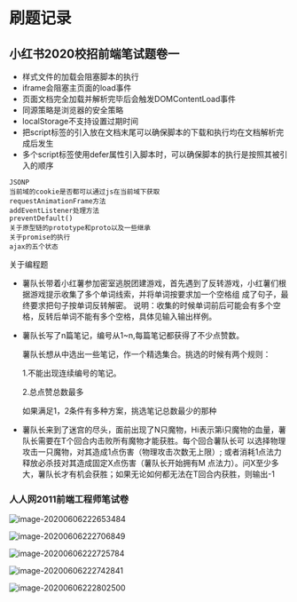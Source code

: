 # 刷题记录

## 小红书2020校招前端笔试题卷一

* 样式文件的加载会阻塞脚本的执行
* iframe会阻塞主页面的load事件
* 页面文档完全加载并解析完毕后会触发DOMContentLoad事件
* 同源策略是浏览器的安全策略
* localStorage不支持设置过期时间
* 把script标签的引入放在文档末尾可以确保脚本的下载和执行均在文档解析完成后发生
* 多个script标签使用defer属性引入脚本时，可以确保脚本的执行是按照其被引入的顺序

```
JSONP
当前域的cookie是否都可以通过js在当前域下获取
requestAnimationFrame方法
addEventListener处理方法
preventDefault()
关于原型链的prototype和proto以及一些继承
关于promise的执行
ajax的五个状态
```



关于编程题

* 薯队长带着小红薯参加密室逃脱团建游戏，首先遇到了反转游戏，小红薯们根据游戏提示收集了多个单词线索，并将单词按要求加一个空格组 成了句子，最终要求把句子按单词反转解密。 说明：收集的时候单词前后可能会有多个空格，反转后单词不能有多个空格，具体见输入输出样例。

* 薯队长写了n篇笔记，编号从1~n,每篇笔记都获得了不少点赞数。  

  薯队长想从中选出一些笔记，作一个精选集合。挑选的时候有两个规则：

   1.不能出现连续编号的笔记。 

  2.总点赞总数最多 

  如果满足1，2条件有多种方案，挑选笔记总数最少的那种

* 薯队长来到了迷宫的尽头，面前出现了N只魔物，Hi表示第i只魔物的血量，薯队长需要在T个回合内击败所有魔物才能获胜。每个回合薯队长可 以选择物理攻击一只魔物，对其造成1点伤害（物理攻击次数无上限）;    或者消耗1点法力释放必杀技对其造成固定X点伤害（薯队长开始拥有M 点法力）。问X至少多大，薯队长才有机会获胜；如果无论如何都无法在T回合内获胜，则输出-1 

### 人人网2011前端工程师笔试卷

![image-20200606222653484](C:\Users\narwh\AppData\Roaming\Typora\typora-user-images\image-20200606222653484.png)

![image-20200606222706849](C:\Users\narwh\AppData\Roaming\Typora\typora-user-images\image-20200606222706849.png)

![image-20200606222725784](C:\Users\narwh\AppData\Roaming\Typora\typora-user-images\image-20200606222725784.png)

![image-20200606222742841](C:\Users\narwh\AppData\Roaming\Typora\typora-user-images\image-20200606222742841.png)

![image-20200606222802500](C:\Users\narwh\AppData\Roaming\Typora\typora-user-images\image-20200606222802500.png)